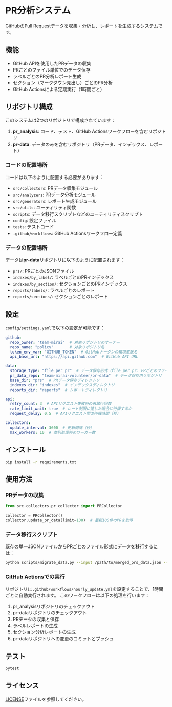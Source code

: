 # PR分析システム

GitHubのPull Requestデータを収集・分析し、レポートを生成するシステムです。

## 機能

- GitHub APIを使用したPRデータの収集
- PRごとのファイル単位でのデータ保存
- ラベルごとのPR分析レポート生成
- セクション（マークダウン見出し）ごとのPR分析
- GitHub Actionsによる定期実行（1時間ごと）

## リポジトリ構成

このシステムは2つのリポジトリで構成されています：

1. **pr_analysis**: コード、テスト、GitHub Actionsワークフローを含むリポジトリ
2. **pr-data**: データのみを含むリポジトリ（PRデータ、インデックス、レポート）

### コードの配置場所

コードは以下のように配置する必要があります：

- `src/collectors`: PRデータ収集モジュール
- `src/analyzers`: PRデータ分析モジュール
- `src/generators`: レポート生成モジュール
- `src/utils`: ユーティリティ関数
- `scripts`: データ移行スクリプトなどのユーティリティスクリプト
- `config`: 設定ファイル
- `tests`: テストコード
- `.github/workflows`: GitHub Actionsワークフロー定義

### データの配置場所

データは**pr-data**リポジトリに以下のように配置されます：

- `prs/`: PRごとのJSONファイル
- `indexes/by_label/`: ラベルごとのPRインデックス
- `indexes/by_section/`: セクションごとのPRインデックス
- `reports/labels/`: ラベルごとのレポート
- `reports/sections/`: セクションごとのレポート

## 設定

`config/settings.yaml`で以下の設定が可能です：

```yaml
github:
  repo_owner: "team-mirai"  # 対象リポジトリのオーナー
  repo_name: "policy"       # 対象リポジトリ名
  token_env_var: "GITHUB_TOKEN"  # GitHubトークンの環境変数名
  api_base_url: "https://api.github.com"  # GitHub API URL

data:
  storage_type: "file_per_pr"  # データ保存形式（file_per_pr: PRごとのファイル）
  pr_data_repo: "team-mirai-volunteer/pr-data"  # データ保存用リポジトリ
  base_dir: "prs"  # PRデータ保存ディレクトリ
  indexes_dir: "indexes"  # インデックスディレクトリ
  reports_dir: "reports"  # レポートディレクトリ

api:
  retry_count: 3  # APIリクエスト失敗時の再試行回数
  rate_limit_wait: true  # レート制限に達した場合に待機するか
  request_delay: 0.5  # APIリクエスト間の待機時間（秒）

collectors:
  update_interval: 3600  # 更新間隔（秒）
  max_workers: 10  # 並列処理時のワーカー数
```

## インストール

```bash
pip install -r requirements.txt
```

## 使用方法

### PRデータの収集

```python
from src.collectors.pr_collector import PRCollector

collector = PRCollector()
collector.update_pr_data(limit=100)  # 最新100件のPRを取得
```

### データ移行スクリプト

既存の単一JSONファイルからPRごとのファイル形式にデータを移行するには：

```bash
python scripts/migrate_data.py --input /path/to/merged_prs_data.json --output-dir /path/to/pr-data
```

### GitHub Actionsでの実行

リポジトリに`.github/workflows/hourly_update.yml`を設定することで、1時間ごとに自動実行されます。
このワークフローは以下の処理を行います：

1. pr_analysisリポジトリのチェックアウト
2. pr-dataリポジトリのチェックアウト
3. PRデータの収集と保存
4. ラベルレポートの生成
5. セクション分析レポートの生成
6. pr-dataリポジトリへの変更のコミットとプッシュ

## テスト

```bash
pytest
```

## ライセンス

[LICENSE](LICENSE)ファイルを参照してください。
